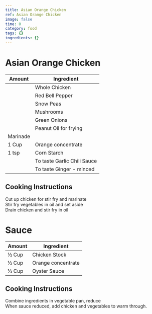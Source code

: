 ```yaml
---
title: Asian Orange Chicken
ref: Asian Orange Chicken
image: false
time: 0
category: food
tags: {}
ingredients: {}
---
```

# Asian Orange Chicken  
  
|Amount|Ingredient|  
|----|----|  
 || Whole Chicken  
 || Red Bell Pepper  
 || Snow Peas  
 || Mushrooms  
 || Green Onions  
 || Peanut Oil for frying  
Marinade |   
1 Cup | Orange concentrate  
1 tsp | Corn Starch  
 || To taste Garlic Chili Sauce  
 || To taste Ginger - minced  
  
## Cooking Instructions  
Cut up chicken for stir fry and marinate  
Stir fry vegetables in oil and set aside  
Drain chicken and stir fry in oil  
  
# Sauce  
|Amount|Ingredient|  
|----|----|  
½ Cup | Chicken Stock  
½ Cup | Orange concentrate  
⅓ Cup | Oyster Sauce  
  
## Cooking Instructions  
Combine ingredients in vegetable pan, reduce  
When sauce reduced, add chicken and vegetables to warm through.  
  
  